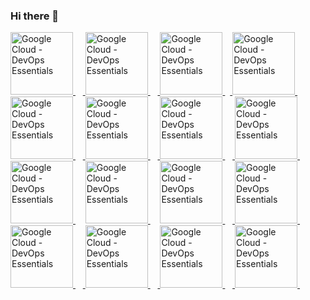 ### Hi there 👋

<!--
**rodrigogregorioneri/rodrigogregorioneri** is a ✨ _special_ ✨ repository because its `README.md` (this file) appears on your GitHub profile.

Here are some ideas to get you started:

- 🔭 I’m currently working on ...
- 🌱 I’m currently learning ...
- 👯 I’m looking to collaborate on ...
- 🤔 I’m looking for help with ...
- 💬 Ask me about ...
- 📫 How to reach me: ...
- 😄 Pronouns: ...
- ⚡ Fun fact: ...
-->

<p align="center">

<a 
   href="https://googlecloud.qwiklabs.com/public_profiles/e506fef3-868d-41c9-b640-03d2d4b7b765/badges/3241827"
   target="_blank" 
   title="Google Cloud - DevOps Essentials" 
   alt="Google Cloud - DevOps Essentials">
   <img 
      src="https://cdn.qwiklabs.com/0kN88wm9Jn%2FTs6GNut2s2RhY%2F2vHs3jKLbL6MxZawqA%3D"
      alt="Google Cloud - DevOps Essentials"
      width="100px" 
      style="max-width:100px;"
      />
</a>&nbsp; &nbsp;<a 
   href="https://googlecloud.qwiklabs.com/public_profiles/e506fef3-868d-41c9-b640-03d2d4b7b765/badges/3241827"
   target="_blank" 
   title="Google Cloud - DevOps Essentials"
   alt="Google Cloud - DevOps Essentials">
   <img 
      src="https://cdn.qwiklabs.com/0kN88wm9Jn%2FTs6GNut2s2RhY%2F2vHs3jKLbL6MxZawqA%3D"
      alt="Google Cloud - DevOps Essentials"
      width="100px"  
      style="max-width:100px;" />
</a>&nbsp; &nbsp;<a href="https://googlecloud.qwiklabs.com/public_profiles/e506fef3-868d-41c9-b640-03d2d4b7b765/badges/3241827" 
   target="_blank" 
   title="Google Cloud - DevOps Essentials"
   alt="Google Cloud - DevOps Essentials">
   <img 
      src="https://cdn.qwiklabs.com/0kN88wm9Jn%2FTs6GNut2s2RhY%2F2vHs3jKLbL6MxZawqA%3D"
      alt="Google Cloud - DevOps Essentials" 
      width="100px" 
      style="max-width:100px;"/>
</a>&nbsp;&nbsp;<a 
   href="https://googlecloud.qwiklabs.com/public_profiles/e506fef3-868d-41c9-b640-03d2d4b7b765/badges/3241827" 
   target="_blank"
   title="Google Cloud - DevOps Essentials"
   alt="Google Cloud - DevOps Essentials">
   <img 
      src="https://cdn.qwiklabs.com/0kN88wm9Jn%2FTs6GNut2s2RhY%2F2vHs3jKLbL6MxZawqA%3D"
      alt="Google Cloud - DevOps Essentials"
      width="100px" 
      style="max-width:100px;"/>
</a>&nbsp; &nbsp;<a 
   href="https://googlecloud.qwiklabs.com/public_profiles/e506fef3-868d-41c9-b640-03d2d4b7b765/badges/3241827" 
   target="_blank"
   title="Google Cloud - DevOps Essentials"
   alt="Google Cloud - DevOps Essentials">
   <img 
      src="https://cdn.qwiklabs.com/0kN88wm9Jn%2FTs6GNut2s2RhY%2F2vHs3jKLbL6MxZawqA%3D"
      alt="Google Cloud - DevOps Essentials"
      width="100px" 
      style="max-width:100px;">
</a>&nbsp; &nbsp;<a 
   href="https://googlecloud.qwiklabs.com/public_profiles/e506fef3-868d-41c9-b640-03d2d4b7b765/badges/3241827"
   target="_blank" 
   title="Google Cloud - DevOps Essentials"
   alt="Google Cloud - DevOps Essentials">
   <img
      src="https://cdn.qwiklabs.com/0kN88wm9Jn%2FTs6GNut2s2RhY%2F2vHs3jKLbL6MxZawqA%3D"
      alt="Google Cloud - DevOps Essentials"
      width="100px"
      style="max-width:100px;"/>
</a>&nbsp; &nbsp;<a 
   href="https://googlecloud.qwiklabs.com/public_profiles/e506fef3-868d-41c9-b640-03d2d4b7b765/badges/3241827"
   target="_blank"
   alt="Google Cloud - DevOps Essentials"
   title="Google Cloud - DevOps Essentials">
   <img 
      src="https://cdn.qwiklabs.com/0kN88wm9Jn%2FTs6GNut2s2RhY%2F2vHs3jKLbL6MxZawqA%3D"
      alt="Google Cloud - DevOps Essentials" 
      width="100px" 
      style="max-width:100px;"/>
</a>&nbsp; &nbsp;<a 
   href="https://googlecloud.qwiklabs.com/public_profiles/e506fef3-868d-41c9-b640-03d2d4b7b765/badges/3241827"
   target="_blank"
   title="Google Cloud - DevOps Essentials"
   alt="Google Cloud - DevOps Essentials">
   <img 
      src="https://cdn.qwiklabs.com/0kN88wm9Jn%2FTs6GNut2s2RhY%2F2vHs3jKLbL6MxZawqA%3D"
      alt="Google Cloud - DevOps Essentials"
      width="100px" 
      style="max-width:100px;"/>
</a>&nbsp; &nbsp; <a 
   href="https://googlecloud.qwiklabs.com/public_profiles/e506fef3-868d-41c9-b640-03d2d4b7b765/badges/3241827"
   target="_blank"
   title="Google Cloud - DevOps Essentials">
   <img 
      src="https://cdn.qwiklabs.com/0kN88wm9Jn%2FTs6GNut2s2RhY%2F2vHs3jKLbL6MxZawqA%3D"
      alt="Google Cloud - DevOps Essentials"
      width="100px"
      style="max-width:100px;"/>
</a>&nbsp; &nbsp; <a 
   href="https://googlecloud.qwiklabs.com/public_profiles/e506fef3-868d-41c9-b640-03d2d4b7b765/badges/3241827"
   target="_blank"
   title="Google Cloud - DevOps Essentials">
   <img 
      src="https://cdn.qwiklabs.com/0kN88wm9Jn%2FTs6GNut2s2RhY%2F2vHs3jKLbL6MxZawqA%3D"
      alt="Google Cloud - DevOps Essentials"
      width="100px"
      style="max-width:100px;"/>
</a>&nbsp; &nbsp; <a 
   href="https://googlecloud.qwiklabs.com/public_profiles/e506fef3-868d-41c9-b640-03d2d4b7b765/badges/3241827"
   target="_blank"
   title="Google Cloud - DevOps Essentials">
   <img 
      src="https://cdn.qwiklabs.com/0kN88wm9Jn%2FTs6GNut2s2RhY%2F2vHs3jKLbL6MxZawqA%3D"
      alt="Google Cloud - DevOps Essentials"
      width="100px"
      style="max-width:100px;"/>
</a>&nbsp; &nbsp;<a 
   href="https://googlecloud.qwiklabs.com/public_profiles/e506fef3-868d-41c9-b640-03d2d4b7b765/badges/3241827"
   target="_blank"
   title="Google Cloud - DevOps Essentials">
   <img 
      src="https://cdn.qwiklabs.com/0kN88wm9Jn%2FTs6GNut2s2RhY%2F2vHs3jKLbL6MxZawqA%3D"
      alt="Google Cloud - DevOps Essentials"
      width="100px"
      style="max-width:100px;"/>
</a>&nbsp; &nbsp;<a 
   href="https://googlecloud.qwiklabs.com/public_profiles/e506fef3-868d-41c9-b640-03d2d4b7b765/badges/3241827"
   target="_blank" 
   title="Google Cloud - DevOps Essentials">
   <img 
      src="https://cdn.qwiklabs.com/0kN88wm9Jn%2FTs6GNut2s2RhY%2F2vHs3jKLbL6MxZawqA%3D"
      alt="Google Cloud - DevOps Essentials"
      width="100px" 
      style="max-width:100px;"/>
</a> &nbsp; &nbsp;<a 
   href="https://googlecloud.qwiklabs.com/public_profiles/e506fef3-868d-41c9-b640-03d2d4b7b765/badges/3241827"
   target="_blank"
   title="Google Cloud - DevOps Essentials">
   <img
      src="https://cdn.qwiklabs.com/0kN88wm9Jn%2FTs6GNut2s2RhY%2F2vHs3jKLbL6MxZawqA%3D"
      alt="Google Cloud - DevOps Essentials"
      width="100px"
      style="max-width:100px;"/>
</a>&nbsp; &nbsp;<a 
   href="https://googlecloud.qwiklabs.com/public_profiles/e506fef3-868d-41c9-b640-03d2d4b7b765/badges/3241827"
   target="_blank"
   title="Google Cloud - DevOps Essentials">
   <img
      src="https://cdn.qwiklabs.com/0kN88wm9Jn%2FTs6GNut2s2RhY%2F2vHs3jKLbL6MxZawqA%3D"
      alt="Google Cloud - DevOps Essentials"
      width="100px"
      style="max-width:100px;"/>
</a>&nbsp; &nbsp;<a 
   href="https://googlecloud.qwiklabs.com/public_profiles/e506fef3-868d-41c9-b640-03d2d4b7b765/badges/3241827"
   target="_blank"
   title="Google Cloud - DevOps Essentials">
   <img
      src="https://cdn.qwiklabs.com/0kN88wm9Jn%2FTs6GNut2s2RhY%2F2vHs3jKLbL6MxZawqA%3D"
      alt="Google Cloud - DevOps Essentials"
      width="100px" 
      style="max-width:100px;"/>
</a>&nbsp; &nbsp;</p>
    
<div align="center">
